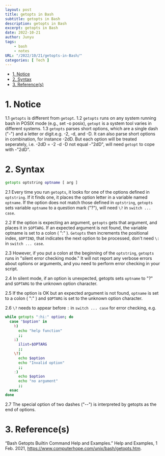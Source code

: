 ```yaml
---
layout: post
title: getopts in Bash
subtitle: getopts in Bash
description: getopts in Bash
excerpt: getopts in Bash
date: 2022-10-21
author: Junyu
tags:
    - bash
    - notes
URL: "/2022/10/21/getopts-in-Bash/"
categories: [ Tech ]
---
```


- [1. Notice](#1-notice)
- [2. Syntax](#2-syntax)
- [3. Reference(s)](#3-references)

# 1. Notice
1.1 `getopts` is different from `getopt`.
1.2 `getopts` runs on any system running bash in POSIX mode (e.g., set -o posix), `getopt` is a system tool varies in different systems.
1.3 `getopts` parses short options, which are a single dash ("-") and a letter or digit.e.g. -2, -d, and -D. It can also parse short options in combination, for instance -2dD. But each option will be treated seperately, i.e. -2dD = -2 -d -D not equal -"2dD", will need `getopt` to cope with -"2dD".

# 2. Syntax
``` bash
getopts optstring optname [ arg ]
```
2.1 Every time you run `getopts`, it looks for one of the options defined in `optstring`. If it finds one, it places the option letter in a variable named `optname`. If the option does not match those defined in `optstring`, `getopts` sets variable `optname` to a question mark ("?"), will need `\?` in `switch ... case`.

2.2 If the option is expecting an argument, `getopts` gets that argument, and places it in `$OPTARG`. If an expected argument is not found, the variable optname is set to a colon ( ":" ). `Getopts` then increments the positional index, `$OPTIND`, that indicates the next option to be processed, don't need `\:` in `switch ... case`.

2.3 However, if you put a colon at the beginning of the `optstring`, `getopts` runs in "silent error checking mode." It will not report any verbose errors about options or arguments, and you need to perform error checking in your script.

2.4 In silent mode, if an option is unexpected, getopts sets `optname` to "?" and `$OPTARG` to the unknown option character.

2.5 If the option is OK but an expected argument is not found, `optname` is set to a colon ( ":" ) and `$OPTARG` is set to the unknown option character.

2.6 `\?` needs to appear before `:` in `switch ... case` for error checking, e.g.

```bash
while getopts ":hi:" option; do
  case "$option" in
    h) 
      echo "help function"
      ;;
    i) 
      ilist=$OPTARG
      ;;
    \?) 
      echo $option
      echo "Invalid option"
      ;;
    :) 
      echo $option
      echo "no argument"
      ;;  
  esac
done
```

2.7 The special option of two dashes ("--") is interpreted by getopts as the end of options.

# 3. Reference(s)
“Bash Getopts Builtin Command Help and Examples.” Help and Examples, 1 Feb. 2021, https://www.computerhope.com/unix/bash/getopts.htm. 